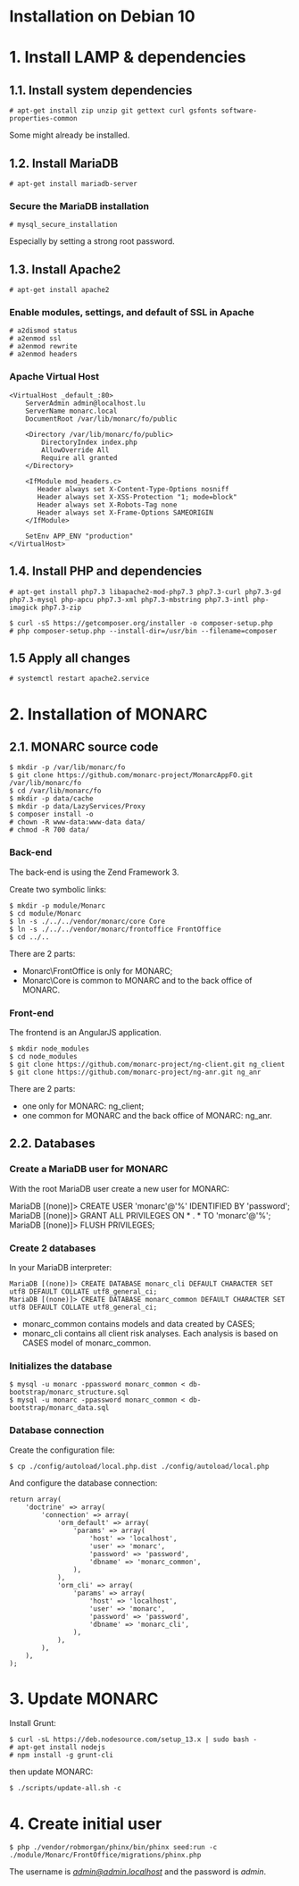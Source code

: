 Installation on Debian 10
=========================

# 1. Install LAMP & dependencies

## 1.1. Install system dependencies

    # apt-get install zip unzip git gettext curl gsfonts software-properties-common

Some might already be installed.

## 1.2. Install MariaDB

    # apt-get install mariadb-server

### Secure the MariaDB installation

    # mysql_secure_installation

Especially by setting a strong root password.

## 1.3. Install Apache2

    # apt-get install apache2

### Enable modules, settings, and default of SSL in Apache

    # a2dismod status
    # a2enmod ssl
    # a2enmod rewrite
    # a2enmod headers

### Apache Virtual Host

    <VirtualHost _default_:80>
        ServerAdmin admin@localhost.lu
        ServerName monarc.local
        DocumentRoot /var/lib/monarc/fo/public

        <Directory /var/lib/monarc/fo/public>
            DirectoryIndex index.php
            AllowOverride All
            Require all granted
        </Directory>

        <IfModule mod_headers.c>
           Header always set X-Content-Type-Options nosniff
           Header always set X-XSS-Protection "1; mode=block"
           Header always set X-Robots-Tag none
           Header always set X-Frame-Options SAMEORIGIN
        </IfModule>

        SetEnv APP_ENV "production"
    </VirtualHost>


## 1.4. Install PHP and dependencies

    # apt-get install php7.3 libapache2-mod-php7.3 php7.3-curl php7.3-gd php7.3-mysql php-apcu php7.3-xml php7.3-mbstring php7.3-intl php-imagick php7.3-zip

    $ curl -sS https://getcomposer.org/installer -o composer-setup.php
    # php composer-setup.php --install-dir=/usr/bin --filename=composer

## 1.5 Apply all changes

    # systemctl restart apache2.service



# 2. Installation of MONARC

## 2.1. MONARC source code

    $ mkdir -p /var/lib/monarc/fo
    $ git clone https://github.com/monarc-project/MonarcAppFO.git /var/lib/monarc/fo
    $ cd /var/lib/monarc/fo
    $ mkdir -p data/cache
    $ mkdir -p data/LazyServices/Proxy
    $ composer install -o
    # chown -R www-data:www-data data/
    # chmod -R 700 data/


### Back-end

The back-end is using the Zend Framework 3.

Create two symbolic links:

    $ mkdir -p module/Monarc
    $ cd module/Monarc
    $ ln -s ./../../vendor/monarc/core Core
    $ ln -s ./../../vendor/monarc/frontoffice FrontOffice
    $ cd ../..

There are 2 parts:

* Monarc\FrontOffice is only for MONARC;
* Monarc\Core is common to MONARC and to the back office of MONARC.


### Front-end

The frontend is an AngularJS application.

    $ mkdir node_modules
    $ cd node_modules
    $ git clone https://github.com/monarc-project/ng-client.git ng_client
    $ git clone https://github.com/monarc-project/ng-anr.git ng_anr

There are 2 parts:

* one only for MONARC: ng_client;
* one common for MONARC and the back office of MONARC: ng_anr.


## 2.2. Databases

### Create a MariaDB user for MONARC

With the root MariaDB user create a new user for MONARC:

MariaDB [(none)]> CREATE USER 'monarc'@'%' IDENTIFIED BY 'password';
MariaDB [(none)]> GRANT ALL PRIVILEGES ON * . * TO 'monarc'@'%';
MariaDB [(none)]> FLUSH PRIVILEGES;

### Create 2 databases

In your MariaDB interpreter:

    MariaDB [(none)]> CREATE DATABASE monarc_cli DEFAULT CHARACTER SET utf8 DEFAULT COLLATE utf8_general_ci;
    MariaDB [(none)]> CREATE DATABASE monarc_common DEFAULT CHARACTER SET utf8 DEFAULT COLLATE utf8_general_ci;

* monarc_common contains models and data created by CASES;
* monarc_cli contains all client risk analyses. Each analysis is based on CASES
  model of monarc_common.

### Initializes the database

    $ mysql -u monarc -ppassword monarc_common < db-bootstrap/monarc_structure.sql
    $ mysql -u monarc -ppassword monarc_common < db-bootstrap/monarc_data.sql

### Database connection

Create the configuration file:

    $ cp ./config/autoload/local.php.dist ./config/autoload/local.php

And configure the database connection:

    return array(
        'doctrine' => array(
            'connection' => array(
                'orm_default' => array(
                    'params' => array(
                        'host' => 'localhost',
                        'user' => 'monarc',
                        'password' => 'password',
                        'dbname' => 'monarc_common',
                    ),
                ),
                'orm_cli' => array(
                    'params' => array(
                        'host' => 'localhost',
                        'user' => 'monarc',
                        'password' => 'password',
                        'dbname' => 'monarc_cli',
                    ),
                ),
            ),
        ),
    );



# 3. Update MONARC

Install Grunt:

    $ curl -sL https://deb.nodesource.com/setup_13.x | sudo bash -
    # apt-get install nodejs
    # npm install -g grunt-cli

then update MONARC:

    $ ./scripts/update-all.sh -c


# 4. Create initial user

    $ php ./vendor/robmorgan/phinx/bin/phinx seed:run -c ./module/Monarc/FrontOffice/migrations/phinx.php


The username is *admin@admin.localhost* and the password is *admin*.
